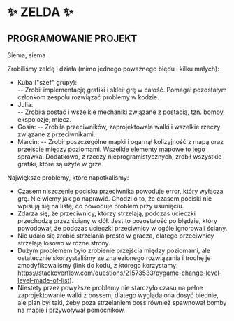 # ✨ ZELDA ✨
## PROGRAMOWANIE PROJEKT

Siema, siema

Zrobiliśmy zeldę i działa (mimo jednego poważnego błędu i kilku małych):
 - Kuba ("szef" grupy):  
 -- Zrobił implementację grafiki i skleił grę w całość. Pomagał pozostałym członkom zespołu rozwiązać problemy w kodzie.
 - Julia:  
 -- Zrobiła postać i wszelkie mechaniki związane z postacią, tzn. bomby, ekspolozje, miecz.
 - Gosia:
 -- Zrobiła przeciwników, zaprojektowała walki i wszelkie rzeczy związane z przeciwnikami.
 - Marcin:
 -- Zrobił poszczególne mapki i ogarnął kolizyjność z mapą oraz przejście między poziomami. Wszelkie elementy mapowe to jego sprawka. Dodatkowo, z rzeczy nieprogramistycznych, zrobił wszystkie grafiki, które są użyte w grze.
 
 
 Największe problemy, które napotkaliśmy:
 - Czasem niszczenie pocisku przeciwnika powoduje error, który wyłącza grę. Nie wiemy jak go naprawić. Chodzi o to, że czasem pociski nie wpisują się na listę, co powoduje problem przy usunięciu.
 - Zdarza się, że przeciwnicy, którzy strzelają, podczas ucieczki przechodzą przez ściany w dół. Jest to pozostałość po błędzie, który powodował, że podczas ucieczki przeciwnicy w ogóle ignorowali ściany.
 - Nie udało się zrobić strzelania prosto w gracza, dlatego przeciwnicy strzelają losowo w różne strony.
 - Dużym problemem było zrobienie przejścia między poziomami, ale ostatecznie skorzystaliśmy ze znalezionego rozwiązania i trochę je zmodyfikowaliśmy (link do kodu, z którego korzystamy: https://stackoverflow.com/questions/21573533/pygame-change-level-level-made-of-list).
 - Niestety przez powyższe problemy nie starczyło czasu na pełne zaprojektowanie walki z bossem, dlatego wygląda ona dosyć biednie, ale plan był taki, żeby poza strzelaniem boss również spawnował bomby na mapie i przywoływał pomocników.

